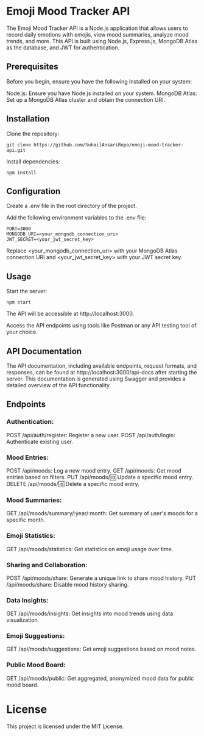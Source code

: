# Emoji Mood Tracker API

The Emoji Mood Tracker API is a Node.js application that allows users to record daily emotions with emojis, view mood summaries, analyze mood trends, and more. This API is built using Node.js, Express.js, MongoDB Atlas as the database, and JWT for authentication.

## Prerequisites
Before you begin, ensure you have the following installed on your system:

Node.js: Ensure you have Node.js installed on your system.
MongoDB Atlas: Set up a MongoDB Atlas cluster and obtain the connection URI.

## Installation
Clone the repository:
```
git clone https://github.com/SuhailAnsariRepo/emoji-mood-tracker-api.git
```

Install dependencies:
```
npm install
```

## Configuration
Create a .env file in the root directory of the project.

Add the following environment variables to the .env file:
```
PORT=3000
MONGODB_URI=<your_mongodb_connection_uri>
JWT_SECRET=<your_jwt_secret_key>
```

Replace <your_mongodb_connection_uri> with your MongoDB Atlas connection URI and <your_jwt_secret_key> with your JWT secret key.

## Usage
Start the server:
```
npm start
```

The API will be accessible at http://localhost:3000.

Access the API endpoints using tools like Postman or any API testing tool of your choice.

## API Documentation
The API documentation, including available endpoints, request formats, and responses, can be found at http://localhost:3000/api-docs after starting the server. This documentation is generated using Swagger and provides a detailed overview of the API functionality.

## Endpoints
### Authentication:
POST /api/auth/register: Register a new user.
POST /api/auth/login: Authenticate existing user.

### Mood Entries:
POST /api/moods: Log a new mood entry.
GET /api/moods: Get mood entries based on filters.
PUT /api/moods/:id: Update a specific mood entry.
DELETE /api/moods/:id: Delete a specific mood entry.

### Mood Summaries:
GET /api/moods/summary/:year/:month: Get summary of user's moods for a specific month.

### Emoji Statistics:
GET /api/moods/statistics: Get statistics on emoji usage over time.

### Sharing and Collaboration:
POST /api/moods/share: Generate a unique link to share mood history.
PUT /api/moods/share: Disable mood history sharing.

### Data Insights:
GET /api/moods/insights: Get insights into mood trends using data visualization.

### Emoji Suggestions:
GET /api/moods/suggestions: Get emoji suggestions based on mood notes.

### Public Mood Board:
GET /api/moods/public: Get aggregated, anonymized mood data for public mood board.

# License
This project is licensed under the MIT License.

